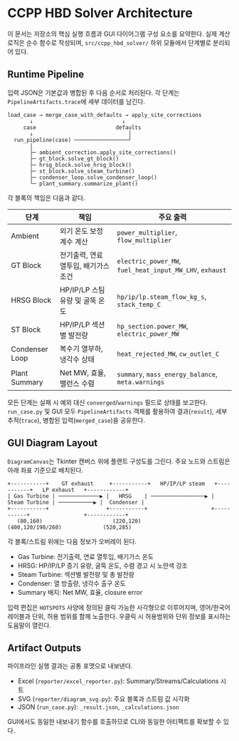 # CCPP HBD Solver Architecture

이 문서는 저장소의 핵심 실행 흐름과 GUI 다이어그램 구성 요소를 요약한다. 실제 계산 로직은 순수 함수로 작성되며, `src/ccpp_hbd_solver/` 하위 모듈에서 단계별로 분리되어 있다.

## Runtime Pipeline

입력 JSON은 기본값과 병합된 후 다음 순서로 처리된다. 각 단계는 `PipelineArtifacts.trace`에 세부 데이터를 남긴다.

```text
load_case → merge_case_with_defaults → apply_site_corrections
       ↓                            ↓
     case                         defaults
       ↓                              │
  run_pipeline(case) ─────────────────┘
       │
       ├─ ambient_correction.apply_site_corrections()
       ├─ gt_block.solve_gt_block()
       ├─ hrsg_block.solve_hrsg_block()
       ├─ st_block.solve_steam_turbine()
       ├─ condenser_loop.solve_condenser_loop()
       └─ plant_summary.summarize_plant()
```

각 블록의 책임은 다음과 같다.

| 단계 | 책임 | 주요 출력 |
| --- | --- | --- |
| Ambient | 외기 온도 보정 계수 계산 | `power_multiplier`, `flow_multiplier` |
| GT Block | 전기출력, 연료 열투입, 배기가스 조건 | `electric_power_MW`, `fuel_heat_input_MW_LHV`, `exhaust` |
| HRSG Block | HP/IP/LP 스팀 유량 및 굴뚝 온도 | `hp/ip/lp.steam_flow_kg_s`, `stack_temp_C` |
| ST Block | HP/IP/LP 섹션별 발전량 | `hp_section.power_MW`, `electric_power_MW` |
| Condenser Loop | 복수기 열부하, 냉각수 상태 | `heat_rejected_MW`, `cw_outlet_C` |
| Plant Summary | Net MW, 효율, 밸런스 수렴 | `summary`, `mass_energy_balance`, `meta.warnings` |

모든 단계는 실패 시 예외 대신 `converged`/`warnings` 필드로 상태를 보고한다. `run_case.py` 및 GUI 모두 `PipelineArtifacts` 객체를 활용하여 결과(`result`), 세부 추적(`trace`), 병합된 입력(`merged_case`)을 공유한다.

## GUI Diagram Layout

`DiagramCanvas`는 Tkinter 캔버스 위에 플랜트 구성도를 그린다. 주요 노드와 스트림은 아래 좌표 기준으로 배치된다.

```
+-----------+    GT exhaust     +-----------+   HP/IP/LP steam   +-----------+   LP exhaust   +------------+
| Gas Turbine | ─────────────▶ |   HRSG    | ─────────────────▶ | Steam Turbine | ───────────▶ |  Condenser |
+-----------+                  +-----------+                    +-----------+                 +------------+
   (80,160)                      (220,120)                        (400,120/190/260)             (520,285)
```

각 블록/스트림 위에는 다음 정보가 오버레이 된다.

- Gas Turbine: 전기출력, 연료 열투입, 배기가스 온도
- HRSG: HP/IP/LP 증기 유량, 굴뚝 온도, 수렴 경고 시 노란색 강조
- Steam Turbine: 섹션별 발전량 및 총 발전량
- Condenser: 열 방출량, 냉각수 출구 온도
- Summary 배지: Net MW, 효율, closure error

입력 편집은 `HOTSPOTS` 사양에 정의된 클릭 가능한 사각형으로 이루어지며, 영어/한국어 레이블과 단위, 허용 범위를 함께 노출한다. 우클릭 시 허용범위와 단위 정보를 표시하는 도움말이 열린다.

## Artifact Outputs

파이프라인 실행 결과는 공통 포맷으로 내보낸다.

- Excel (`reporter/excel_reporter.py`): Summary/Streams/Calculations 시트
- SVG (`reporter/diagram_svg.py`): 주요 블록과 스트림 값 시각화
- JSON (`run_case.py`): `_result.json`, `_calculations.json`

GUI에서도 동일한 내보내기 함수를 호출하므로 CLI와 동일한 아티팩트를 확보할 수 있다.
